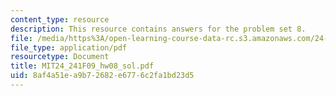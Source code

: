 ```yaml
---
content_type: resource
description: This resource contains answers for the problem set 8.
file: /media/https%3A/open-learning-course-data-rc.s3.amazonaws.com/24-241-logic-i-fall-2009/8af4a51ea9b72682e6776c2fa1bd23d5_MIT24_241F09_hw08_sol.pdf
file_type: application/pdf
resourcetype: Document
title: MIT24_241F09_hw08_sol.pdf
uid: 8af4a51e-a9b7-2682-e677-6c2fa1bd23d5
---
```

